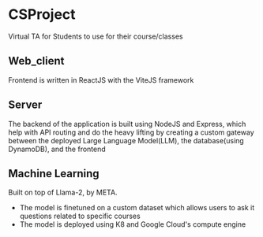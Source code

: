 # CSProject
Virtual TA for Students to use for their course/classes

## Web_client

Frontend is written in ReactJS with the ViteJS framework

## Server

The backend of the application is built using NodeJS and Express, which help with API routing and do the heavy lifting by creating a custom gateway between the deployed Large Language Model(LLM), the database(using DynamoDB), and the frontend

## Machine Learning

Built on top of Llama-2, by META.
- The model is finetuned on a custom dataset which allows users to ask it questions related to specific courses
- The model is deployed using K8 and Google Cloud's compute engine
